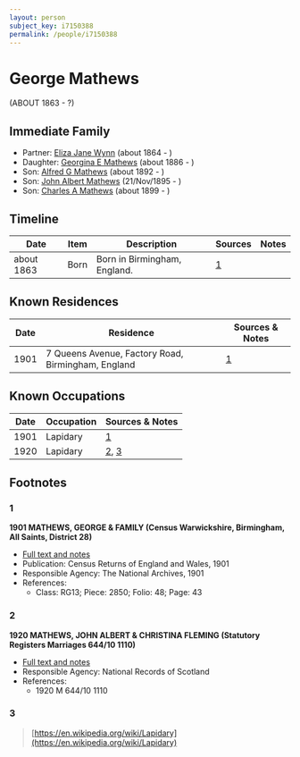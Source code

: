 ```yaml
---
layout: person
subject_key: i7150388
permalink: /people/i7150388
---
```


# George Mathews
(ABOUT 1863 - ?)

## Immediate Family

* Partner: [Eliza Jane Wynn](./@63437677@-eliza-jane-wynn-b1864-d.md) (about 1864 - )
* Daughter: [Georgina E Mathews](./@84093657@-georgina-e-mathews-b1886-d.md) (about 1886 - )
* Son: [Alfred G Mathews](./@71188720@-alfred-g-mathews-b1892-d.md) (about 1892 - )
* Son: [John Albert Mathews](./@5643892@-john-albert-mathews-b1895-11-21-d.md) (21/Nov/1895 - )
* Son: [Charles A Mathews](./@74822247@-charles-a-mathews-b1899-d.md) (about 1899 - )

## Timeline

Date | Item | Description | Sources | Notes
---|---|---|---|---
about 1863 | Born | Born in Birmingham, England. | [1](#1) | 

## Known Residences

Date | Residence | Sources & Notes
---|---|---
1901 | 7 Queens Avenue, Factory Road, Birmingham, England | [1](#1)

## Known Occupations

Date | Occupation | Sources & Notes
---|---|---
1901 | Lapidary | [1](#1)
1920 | Lapidary | [2](#2), [3](#3)

## Footnotes

### 1

**1901 MATHEWS, GEORGE & FAMILY (Census Warwickshire, Birmingham, All Saints, District 28)**

* [Full text and notes](../sources/@99059524@-1901-mathews,-george-&-family-census-warwickshire,-birmingham,-all-saints,-district-28-.md)
* Publication: Census Returns of England and Wales, 1901
* Responsible Agency: The National Archives, 1901
* References: 
  * Class: RG13; Piece: 2850; Folio: 48; Page: 43

### 2

**1920 MATHEWS, JOHN ALBERT & CHRISTINA FLEMING (Statutory Registers Marriages 644/10 1110)**

* [Full text and notes](../sources/@22441442@-1920-mathews,-john-albert-&-christina-fleming-statutory-registers-marriages-644-10-1110-.md)
* Responsible Agency: National Records of Scotland
* References: 
  * 1920 M 644/10 1110

### 3

> [https://en.wikipedia.org/wiki/Lapidary](https://en.wikipedia.org/wiki/Lapidary)
>


